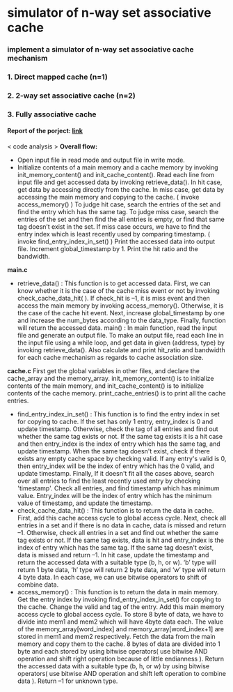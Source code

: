 # simulator of n-way set associative cache

### implement a simulator of n-way set associative cache mechanism
### 1. Direct mapped cache (n=1)
### 2. 2-way set associative cache (n=2)
### 3. Fully associative cache

#### Report of the porject: [link](https://drive.google.com/file/d/1KFn-uupywD1hrArZKPxOZhSJI0oXks4k/view?usp=sharing)


< code analysis >
**Overall flow:**
-  Open input file in read mode and output file in write mode.
- Initialize contents of a main memory and a cache memory by invoking init_memory_content() and init_cache_content(). 
 Read each line from input file and get accessed data by invoking retrieve_data(). 
 In hit case, get data by accessing directly from the cache. 
 In miss case, get data by accessing the main memory and copying to the cache. 
   ( invoke access_memory() )
 To judge hit case, search the entries of the set and find the entry which has the   same tag. 
 To judge miss case, search the entries of the set and then find the all entries is  empty, or find that same tag doesn’t exist in the set.
 If miss case occurs, we have to find the entry index which is least recently used by comparing timestamp. ( invoke find_entry_index_in_set()  )
 Print the accessed data into output file.
 Increment global_timestamp by 1. 
 Print the hit ratio and the bandwidth.
   
**main.c**
- retrieve_data() : This function is to get accessed data. First, we can know whether it is the case of the cache miss event or not by invoking check_cache_data_hit( ). If check_hit is –1, it is miss event and then access the main memory by invoking access_memory(). Otherwise, it is the case of the cache hit event. Next, increase global_timestamp by one and increase the num_bytes according to the data_type. Finally, function will return the accessed data.
main() : In main function, read the input file and generate an output file. To make an output file, read each line in the input file using a while loop, and get data in given (address, type) by invoking retrieve_data(). Also calculate and print hit_ratio and bandwidth for each cache mechanism as regards  to cache association size.

**cache.c**
First get the global variables in other files, and declare the cache_array and the memory_array. init_memory_content() is to initialize contents of the main memory, and init_cache_content() is to initialize contents of the cache memory. print_cache_entries() is to print all the cache entries.
- find_entry_index_in_set() : This function is to find the entry index in set for copying to cache. If the set has only 1 entry, entry_index is 0 and update timestamp. Otherwise, check the tag of all entries and find out whether the same tag exists or not. If the same tag exists it is a hit case and then entry_index is the index of entry which has the same tag, and update timestamp. 
  When the same tag doesn't exist, check if there exists any empty cache space by checking valid. If any entry's valid is 0, then entry_index will be the index of entry which has the 0 valid, and update timestamp. 
  Finally, If it doesn't fit all the cases above, search over all entries to find the least recently used entry by checking 'timestamp'. Check all entries, and find timestamp which has minimum value. Entry_index will be the index of entry which has the minimum value of timestamp, and update the timestamp.
- check_cache_data_hit() : This function is to return the data in cache. First, add this cache access cycle to global access cycle. Next, check all entries in a set and if there is no data in cache, data is missed and return –1. 
  Otherwise, check all entries in a set and find out whether the same tag exists or not. If the same tag exists, data is hit and entry_index is the index of entry which has the same tag. 
  If the same tag doesn't exist, data is missed and return –1. 
  In hit case, update the timestamp and return the accessed data with a suitable type (b, h, or w). ‘b’ type will return 1 byte data, ‘h’ type will return 2 byte data, and ‘w’ type will return 4 byte data. In each case, we can use bitwise operators to shift of combine data.
- access_memory() : This function is to return the data in main memory. Get the entry index by invoking find_entry_index_in_set() for copying to the cache. Change the valid and tag of the entry. Add this main memory access cycle to global access cycle. 
  To store 8 byte of data, we have to divide into mem1 and mem2 which will have 4byte data each. The value of the memory_array[word_index] and memory_array[word_index+1] are stored in mem1 and mem2 respectively. Fetch the data from the main memory and copy them to the cache. 8 bytes of data are divided into 1 byte and each stored by using bitwise operators( use bitwise AND operation and shift right operation because of little endianness ). 
  Return the accessed data with a suitable type (b, h, or w) by using bitwise operators( use bitwise AND operation and shift left operation to combine data ). Return –1 for unknown type. 
